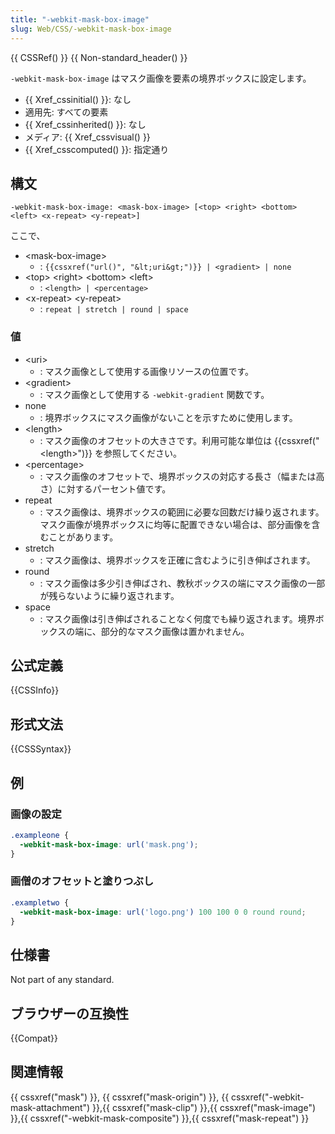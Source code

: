 ```yaml
---
title: "-webkit-mask-box-image"
slug: Web/CSS/-webkit-mask-box-image
---
```

{{ CSSRef() }} {{ Non-standard_header() }}

`-webkit-mask-box-image` はマスク画像を要素の境界ボックスに設定します。

- {{ Xref_cssinitial() }}: なし
- 適用先: すべての要素
- {{ Xref_cssinherited() }}: なし
- メディア: {{ Xref_cssvisual() }}
- {{ Xref_csscomputed() }}: 指定通り

## 構文

```
-webkit-mask-box-image: <mask-box-image> [<top> <right> <bottom> <left> <x-repeat> <y-repeat>]
```

ここで、

- \<mask-box-image>
  - : `{{cssxref("url()", "&lt;uri&gt;")}} | <gradient> | none`
- \<top> \<right> \<bottom> \<left>
  - : `<length> | <percentage>`
- \<x-repeat> \<y-repeat>
  - : `repeat | stretch | round | space`

### 値

- \<uri>
  - : マスク画像として使用する画像リソースの位置です。
- \<gradient>
  - : マスク画像として使用する `-webkit-gradient` 関数です。
- none
  - : 境界ボックスにマスク画像がないことを示すために使用します。
- \<length>
  - : マスク画像のオフセットの大きさです。利用可能な単位は {{cssxref("&lt;length&gt;")}} を参照してください。
- \<percentage>
  - : マスク画像のオフセットで、境界ボックスの対応する長さ（幅または高さ）に対するパーセント値です。
- repeat
  - : マスク画像は、境界ボックスの範囲に必要な回数だけ繰り返されます。マスク画像が境界ボックスに均等に配置できない場合は、部分画像を含むことがあります。
- stretch
  - : マスク画像は、境界ボックスを正確に含むように引き伸ばされます。
- round
  - : マスク画像は多少引き伸ばされ、教秋ボックスの端にマスク画像の一部が残らないように繰り返されます。
- space
  - : マスク画像は引き伸ばされることなく何度でも繰り返されます。境界ボックスの端に、部分的なマスク画像は置かれません。

## 公式定義

{{CSSInfo}}

## 形式文法

{{CSSSyntax}}

## 例

### 画像の設定

```css
.exampleone {
  -webkit-mask-box-image: url('mask.png');
}
```

### 画僧のオフセットと塗りつぶし

```css
.exampletwo {
  -webkit-mask-box-image: url('logo.png') 100 100 0 0 round round;
}
```

## 仕様書

Not part of any standard.

## ブラウザーの互換性

{{Compat}}

## 関連情報

{{ cssxref("mask") }}, {{ cssxref("mask-origin") }}, {{ cssxref("-webkit-mask-attachment") }},{{ cssxref("mask-clip") }},{{ cssxref("mask-image") }},{{ cssxref("-webkit-mask-composite") }},{{ cssxref("mask-repeat") }}
